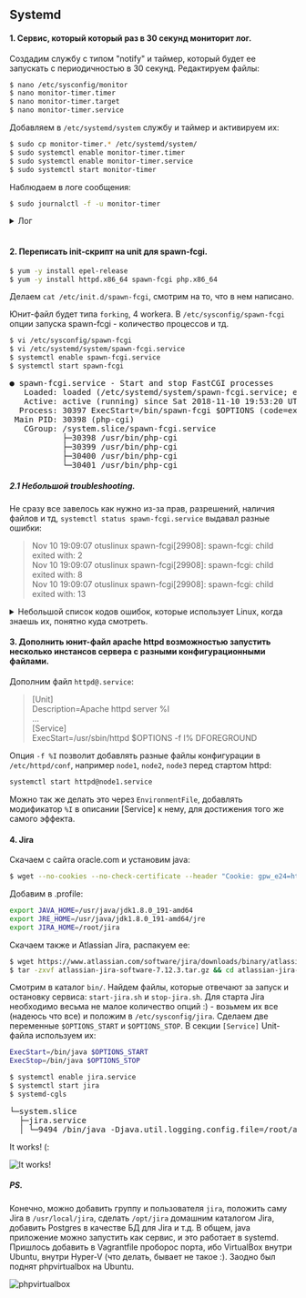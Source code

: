 ## Systemd

#### 1. Сервис, который который раз в 30 секунд мониторит лог.

Создадим службу с типом "notify" и таймер, который будет ее запускать с периодичностью в 30 секунд. Редактируем файлы:

```bash
$ nano /etc/sysconfig/monitor
$ nano monitor-timer.timer
$ nano monitor-timer.target
$ nano monitor-timer.service
```

Добавляем в `/etc/systemd/system` службу и таймер и активируем их:


```bash
$ sudo cp monitor-timer.* /etc/systemd/system/
$ sudo systemctl enable monitor-timer.timer
$ sudo systemctl enable monitor-timer.service
$ sudo systemctl start monitor-timer
```

Наблюдаем в логе сообщения:

```bash
$ sudo journalctl -f -u monitor-timer
```

<details>
  <summary>Лог</summary>
<pre>
Nov 10 12:46:30 otuslinux systemd[1]: Started SSH wrong username monitoring, run every 30 seconds.
Nov 10 12:46:30 otuslinux bash[24562]: Nov  9 20:09:41 otuslinux sshd[20213]: input_userauth_request: invalid user a [preauth]
Nov 10 12:46:30 otuslinux bash[24562]: Nov  9 20:09:43 otuslinux sshd[20218]: input_userauth_request: invalid user a [preauth]
Nov 10 12:46:30 otuslinux bash[24562]: Nov  9 20:09:45 otuslinux sshd[20220]: input_userauth_request: invalid user a [preauth]
Nov 10 12:46:30 otuslinux bash[24562]: Nov  9 20:09:45 otuslinux sshd[20222]: input_userauth_request: invalid user a [preauth]
</pre></details>
<br />

#### 2. Переписать init-скрипт на unit для spawn-fcgi.

```bash
$ yum -y install epel-release
$ yum -y install httpd.x86_64 spawn-fcgi php.x86_64
```
Делаем `cat /etc/init.d/spawn-fcgi`, смотрим на то, что в нем написано.

Юнит-файл будет типа `forking`, 4 workera. В `/etc/sysconfig/spawn-fcgi` опции запуска spawn-fcgi - количество процессов и тд. 

```bash
$ vi /etc/sysconfig/spawn-fcgi
$ vi /etc/systemd/system/spawn-fcgi.service
$ systemctl enable spawn-fcgi.service
$ systemctl start spawn-fcgi
```

<pre>
● spawn-fcgi.service - Start and stop FastCGI processes
   Loaded: loaded (/etc/systemd/system/spawn-fcgi.service; enabled; vendor preset: disabled)
   Active: active (running) since Sat 2018-11-10 19:53:20 UTC; 3s ago
  Process: 30397 ExecStart=/bin/spawn-fcgi $OPTIONS (code=exited, status=0/SUCCESS)
 Main PID: 30398 (php-cgi)
   CGroup: /system.slice/spawn-fcgi.service
           ├─30398 /usr/bin/php-cgi
           ├─30399 /usr/bin/php-cgi
           ├─30400 /usr/bin/php-cgi
           └─30401 /usr/bin/php-cgi
</pre>

##### 2.1 Небольшой troubleshooting.

Не сразу все завелось как нужно из-за прав, разрешений, наличия файлов и тд, `systemctl status spawn-fcgi.service` выдавал разные ошибки:

> Nov 10 19:09:07 otuslinux spawn-fcgi[29908]: spawn-fcgi: child exited with: 2 \
> Nov 10 19:09:07 otuslinux spawn-fcgi[29908]: spawn-fcgi: child exited with: 8 \
> Nov 10 19:09:07 otuslinux spawn-fcgi[29908]: spawn-fcgi: child exited with: 13

<details>
  <summary>Небольшой список кодов ошибок, которые использует Linux, когда знаешь их, понятно куда смотреть.</summary>
<pre>
#define EPERM        1  /* Operation not permitted */
#define ENOENT       2  /* No such file or directory */
#define ESRCH        3  /* No such process */
#define EINTR        4  /* Interrupted system call */
#define EIO          5  /* I/O error */
#define ENXIO        6  /* No such device or address */
#define E2BIG        7  /* Argument list too long */
#define ENOEXEC      8  /* Exec format error */
#define EBADF        9  /* Bad file number */
#define ECHILD      10  /* No child processes */
#define EAGAIN      11  /* Try again */
#define ENOMEM      12  /* Out of memory */
#define EACCES      13  /* Permission denied */
<pre></details>

#### 3. Дополнить юнит-файл apache httpd возможностью запустить несколько инстансов сервера с разными конфигурационными файлами.

Дополним файл `httpd@.service`:

>[Unit] \
> Description=Apache httpd server %I \
> ... \
>[Service] \
> ExecStart=/usr/sbin/httpd $OPTIONS -f I% DFOREGROUND

Опция `-f %I` позволит добавлять разные файлы конфигурации в `/etc/httpd/conf`, например `node1`, `node2`, `node3` перед стартом httpd:

```bash
systemctl start httpd@node1.service
```

Можно так же делать это через `EnvironmentFile`, добавлять модификатор `%I` в описании [Service] к нему, для достижения того же самого эффекта.

#### 4. Jira

Скачаем с сайта oracle.com и установим java:

```bash
$ wget --no-cookies --no-check-certificate --header "Cookie: gpw_e24=http%3A%2F%2Fwww.oracle.com%2F; oraclelicense=accept-securebackup-cookie" http://download.oracle.com/otn-pub/java/jdk/8u191-b12/2787e4a523244c269598db4e85c51e0c/jdk-8u191-linux-x64.rpm && yum -y localinstall jdk-8u191-linux-x64.rpm
```

Добавим в .profile:

```bash
export JAVA_HOME=/usr/java/jdk1.8.0_191-amd64
export JRE_HOME=/usr/java/jdk1.8.0_191-amd64/jre
export JIRA_HOME=/root/jira
```

Скачаем также и Atlassian Jira, распакуем ее:

```bash
$ wget https://www.atlassian.com/software/jira/downloads/binary/atlassian-jira-software-7.12.3.tar.gz
$ tar -zxvf atlassian-jira-software-7.12.3.tar.gz && cd atlassian-jira-software-7.12.3-standalone/
```

Смотрим в каталог `bin/`. Найдем файлы, которые отвечают за запуск и остановку сервиса: `start-jira.sh` и `stop-jira.sh`. 
Для старта Jira необходимо весьма не малое количество опций :) - возьмем их все (надеюсь что все) и положим в `/etc/sysconfig/jira`.
Сделаем две переменные `$OPTIONS_START` и `$OPTIONS_STOP`. В секции `[Service]` Unit-файла используем их:

```bash
ExecStart=/bin/java $OPTIONS_START
ExecStop=/bin/java $OPTIONS_STOP
``` 

```bash
$ systemctl enable jira.service
$ systemctl start jira
$ systemd-cgls
```

<pre>
└─system.slice
  ├─jira.service
  │ └─9494 /bin/java -Djava.util.logging.config.file=/root/atlassian-jira-software-7.12.3-standalone/conf/logging.properties ...
</pre>

It works! (:

![It works!](https://github.com/kakoka/otus-homework/blob/master/hw06/jira.png)

##### PS. 

Конечно, можно добавить группу и пользователя `jira`, положить саму Jira в `/usr/local/jira`, сделать `/opt/jira` домашним каталогом Jira, добавить Postgres в качестве БД для Jira и т.д. В общем, java приложение можно запустить как сервис, и это работает в systemd. Пришлось добавить в Vagrantfile проборос порта, ибо VirtualBox внутри Ubuntu, внутри Hyper-V (что делать, бывает не такое :). Заодно был поднят phpvirtualbox на Ubuntu.

![phpvirtualbox](https://github.com/kakoka/otus-homework/blob/master/hw06/phpvbox.png)
